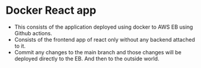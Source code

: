 # Docker React app

- This consists of the application deployed using docker to AWS EB using Github actions.
- Consists of the frontend app of react only without any backend attached to it.
- Commit any changes to the main branch and those changes will be deployed directly to the EB. And then to the outside world.

